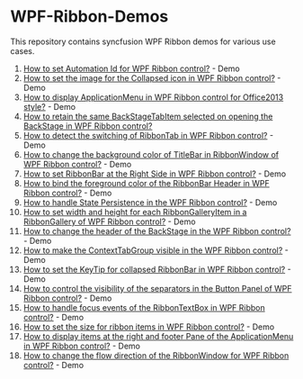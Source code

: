 # WPF-Ribbon-Demos

This repository contains syncfusion WPF Ribbon demos for various use cases.

1. [How to set Automation Id for WPF Ribbon control?](https://www.syncfusion.com/kb/9308/how-to-define-set-automation-id-for-ribbon-components) - Demo
2. [How to set the image for the Collapsed icon in WPF Ribbon control?](https://www.syncfusion.com/kb/8307/how-to-set-the-image-for-the-collapsed-icon-in-ribbon) - Demo
3. [How to display ApplicationMenu in WPF Ribbon control for Office2013 style?](https://www.syncfusion.com/kb/8259/how-to-display-applicationmenu-in-ribbon-for-office2013-style) - Demo
4. [How to retain the same BackStageTabItem selected on opening the BackStage in WPF Ribbon control?](https://www.syncfusion.com/kb/8255/how-to-retain-the-same-backstagetabitem-selected-on-opening-the-backstage)
5. [How to detect the switching of RibbonTab in WPF Ribbon control?](https://www.syncfusion.com/kb/8254/how-to-detect-the-switching-of-ribbontab-in-ribbon) - Demo
6. [How to change the background color of TitleBar in RibbonWindow of WPF Ribbon control?](https://www.syncfusion.com/kb/8247/how-to-change-the-background-color-of-titlebar-in-ribbonwindow) - Demo
7. [How to set RibbonBar at the Right Side in WPF Ribbon control?](https://www.syncfusion.com/kb/5789/how-to-dock-ribbonbar-at-the-right-side) - Demo
8. [How to bind the foreground color of the RibbonBar Header in WPF Ribbon control?](https://www.syncfusion.com/kb/5788/how-can-i-bind-the-foreground-color-of-the-ribbonbar-header-to-a-view-model-property) - Demo
9. [How to handle State Persistence in the WPF Ribbon control?](https://www.syncfusion.com/kb/5689/how-to-handle-state-persistence-in-the-ribbon-control) - Demo
10. [How to set width and height for each RibbonGalleryItem in a RibbonGallery of WPF Ribbon control?](https://www.syncfusion.com/kb/5684/how-can-set-width-and-height-for-each-ribbongalleryitem-in-a-ribbongallery) - Demo
11. [How to change the header of the BackStage in the WPF Ribbon control?](https://www.syncfusion.com/kb/5375/how-to-change-the-header-of-the-backstage-in-the-ribbon-control) - Demo
12. [How to make the ContextTabGroup visible in the WPF Ribbon control?](https://www.syncfusion.com/kb/5049/how-can-i-make-the-contexttabgroup-visible-in-the-ribbon) - Demo
13. [How to set the KeyTip for collapsed RibbonBar in WPF Ribbon control?](https://www.syncfusion.com/kb/4933/how-to-set-the-keytip-for-collapsed-ribbonbar) - Demo
14. [How to control the visibility of the separators in the Button Panel of WPF Ribbon control?](https://www.syncfusion.com/kb/4926/how-can-i-control-the-visibility-of-the-separators-in-the-button-panel) - Demo
15. [How to handle focus events of the RibbonTextBox in WPF Ribbon control?](https://www.syncfusion.com/kb/4800/how-to-handle-focus-events-of-the-ribbontextbox) - Demo
16. [How to set the size for ribbon items in WPF Ribbon control?](https://www.syncfusion.com/kb/4791/how-to-set-the-sizeform-for-the-ribbon-control) - Demo
17. [How to display items at the right and footer Pane of the ApplicationMenu in WPF Ribbon control?](https://www.syncfusion.com/kb/4201/how-to-display-items-at-the-right-and-footer-pane-of-the-applicationmenu) - Demo
18. [How to change the flow direction of the RibbonWindow for WPF Ribbon control?](https://www.syncfusion.com/kb/4200/how-to-change-the-flowdirection-of-the-ribbonwindow) - Demo